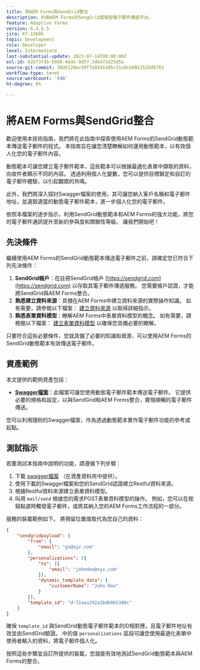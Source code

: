 ```yaml
---
title: 將AEM Forms與SendGrid整合
description: 利用AEM Forms的SengGrid雲端型電子郵件傳遞平台。
feature: Adaptive Forms
version: 6.4,6.5
jira: KT-13605
topic: Development
role: Developer
level: Intermediate
last-substantial-update: 2023-07-14T00:00:00Z
exl-id: 62b73f4b-69d8-4ede-9d57-3d6472d25d5a
source-git-commit: 30d6120ec99f7a95414dbc31c0cb002152bd6763
workflow-type: tm+mt
source-wordcount: '548'
ht-degree: 0%

---
```


# 將AEM Forms與SendGrid整合

歡迎使用本技術指南，我們將在此指南中探索使用AEM Forms的SendGrid動態範本傳送電子郵件的程式。 本指南旨在讓您清楚瞭解如何運用動態範本，以有效個人化您的電子郵件內容。

動態範本可讓您建立電子郵件範本，這些範本可以根據最適化表單中擷取的資料，向收件者顯示不同的內容。 透過利用個人化變數，您可以提供目標鎖定和自訂的電子郵件體驗，以引起觀眾的共鳴。

此外，我們將深入探討Swagger檔案的使用，其可讓您納入客戶名稱和電子郵件地址，並選取適當的動態電子郵件範本，進一步個人化您的電子郵件。

依照本檔案的逐步指示，利用SendGrid動態範本和AEM Forms的強大功能，將您的電子郵件通訊提升至新的參與度和關聯性等級。 讓我們開始吧！

## 先決條件

繼續使用AEM Forms的SendGrid動態範本傳送電子郵件之前，請確定您已符合下列先決條件：

1. **SendGrid帳戶**：在註冊SendGrid帳戶 [https://sendgrid.com](https://sendgrid.com) 以存取其電子郵件傳遞服務。 您需要帳戶認證，才能將SendGrid與AEM Forms整合。
1. **熟悉建立資料來源**：具備在AEM Forms中建立資料來源的實際操作知識。 如有需要，請參閱以下檔案： [建立資料來源](https://experienceleague.adobe.com/docs/experience-manager-learn/forms/ic-web-channel-tutorial/parttwo.html) 以取得詳細指示。
1. **熟悉表單資料模型**：瞭解AEM Forms中表單資料模型的概念。 如有需要，請檢閱以下檔案： [建立表單資料模型](https://experienceleague.adobe.com/docs/experience-manager-65/forms/form-data-model/create-form-data-models.html) 以確保您具備必要的瞭解。

只要符合這些必要條件，您就具備了必要的知識和資源，可以使用AEM Forms的SendGrid動態範本有效傳送電子郵件。

## 資產範例

本文提供的範例資產包括：

* **[Swagger檔案](assets/SendGridWithDynamicTemplate.yaml)**：此檔案可讓您使用動態電子郵件範本傳送電子郵件。 它提供必要的規格和設定，以與SendGrid和AEM Forms整合，實現順暢的電子郵件傳送。

您可以利用隨附的Swagger檔案，作為透過動態範本實作電子郵件功能的參考或起點。

## 測試指示

若要測試本指南中說明的功能，請遵循下列步驟：

1. 下載 [swagger檔案](assets/SendGridWithDynamicTemplate.yaml) （在資產資料夾中提供）。
2. 使用下載的Swagger檔案和您的SendGrid認證建立Restful資料來源。
3. 根據Restful資料來源建立表單資料模型。
4. 叫用 `mail/send` 根據您的需求POST表單資料模型的操作。 例如，您可以在按鈕點選時觸發電子郵件，或將其納入您的AEM Forms工作流程的一部分。

服務的裝載範例如下。 將預留位置值取代為您自己的資料：

```json
{
    "sendgridpayload": {
        "from": {
            "email": "gs@xyz.com"
        },
        "personalizations": [{
            "to": [{
                "email": "johndoe@xyz.com"
            }],
            "dynamic_template_data": {
                "customerName": "John Doe"
            }
        }],
        "template_id": "d-72aau292a3bd60b5300c"
    }
}
```

確保 `template_id` 與SendGrid動態電子郵件範本的ID相對應，且電子郵件地址有效並由SendGrid驗證。 中的值 `personalizations` 區段可讓您使用最適化表單中使用者輸入的資料，將電子郵件個人化。

按照這些步驟並自訂所提供的裝載，您就能有效地測試SendGrid動態範本與AEM Forms的整合。
